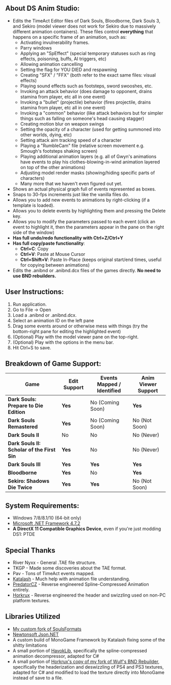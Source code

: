 ## About DS Anim Studio:
* Edits the TimeAct Editor files of Dark Souls, Bloodborne, Dark Souls 3, and Sekiro (model viewer does not work for Sekiro due to massively different animation containers). These files control **everything** that happens on a specific frame of an animation, such as:
  * Activating invulnerability frames.
  * Parry windows
  * Applying an "SpEffect" (special temporary statuses such as ring effects, poisoning, buffs, AI triggers, etc)
  * Allowing animation cancelling
  * Setting the flag for YOU DIED and respawning
  * Creating "SFX" / "FFX" (both refer to the exact same files: visual effects)
  * Playing sound effects such as footsteps, sword swooshes, etc.
  * Invoking an attack behavior (does damage to opponent, drains stamina from player, etc all in one event)
  * Invoking a "bullet" (projectile) behavior (fires projectile, drains stamina from player, etc all in one event)
  * Invoking a "common" behavior (like attack behaviors but for simpler things such as falling on someone's head causing stagger)
  * Creating motion blur on weapon swings
  * Setting the opacity of a character (used for getting summoned into other worlds, dying, etc)
  * Setting attack aim tracking speed of a character
  * Playing a "RumbleCam" file (relative screen movement e.g. Smough's footsteps shaking screen)
  * Playing additional animation layers (e.g. all of Gwyn's animations have events to play his clothes-blowing-in-wind animation layered on top of the other animations)
  * Adjusting model render masks (showing/hiding specific parts of characters)
  * Many more that we haven't even figured out yet.
* Shows an actual physical graph full of events represented as boxes.
* Snaps to 30-fps increments just like the vanilla files do.
* Allows you to add new events to animations by right-clicking (if a template is loaded).
* Allows you to delete events by highlighting them and pressing the Delete key.
* Allows you to modify the parameters passed to each event (click an event to highlight it, then the parameters appear in the pane on the right side of the window)
* **Has full undo/redo functionality with Ctrl+Z/Ctrl+Y**
* **Has full copy/paste functionality**:
  * **Ctrl+C**: Copy
  * **Ctrl+V**: Paste at Mouse Cursor
  * **Ctrl+Shift+V**: Paste In-Place (keeps original start/end times, useful for copying between animations)
* Edits the .anibnd or .anibnd.dcx files of the games directly. **No need to use BND rebuilders.**

## User Instructions:
  1. Run application.
  1. Go to File -> Open
  1. Load a .anibnd or .anibnd.dcx.
  1. Select an animation ID on the left pane
  1. Drag some events around or otherwise mess with things (try the bottom-right pane for editing the highlighted event)
  1. (Optional) Play with the model viewer pane on the top-right.
  1. (Optional) Play with the options in the menu bar.
  1. Hit Ctrl+S to save.

## Breakdown of Game Support:
| Game                                        | Edit Support | Events Mapped / Identified | Anim Viewer Support  |
| ---                                         | ---          | ---                        | ---                  |
| **Dark Souls: Prepare to Die Edition**      | **Yes**      | No (Coming Soon)           | **Yes**              |
| **Dark Souls Remastered**                   | **Yes**      | No (Coming Soon)           | No (Not Soon)        |
| **Dark Souls II**                           | No           | No                         | No (Never)           |
| **Dark Souls II: Scholar of the First Sin** | **Yes**      | No                         | No (Never)           |
| **Dark Souls III**                          | **Yes**      | **Yes**                    | **Yes**              |
| **Bloodborne**                              | **Yes**      | No                         | **Yes**              |
| **Sekiro: Shadows Die Twice**               | **Yes**      | **Yes**                    | No (Not Soon)        |

## System Requirements:
* Windows 7/8/8.1/10 (64-bit only)
* [Microsoft .NET Framework 4.7.2](https://www.microsoft.com/net/download/thank-you/net472)
* **A DirectX 11 Compatible Graphics Device**, even if you're just modding DS1: PTDE

## Special Thanks
* River Nyxx - General .TAE file structure.
* TKGP - Made some discoveries about the TAE format.
* Pav - Tons of TimeAct events mapped.
* [Katalash](https://github.com/katalash) - Much help with animation file understanding.
* [PredatorCZ](https://github.com/PredatorCZ) - Reverse engineered Spline-Compressed Animation entirely.
* [Horkrux](https://github.com/horkrux) - Reverse engineered the header and swizzling used on non-PC platform textures.

## Libraries Utilized
* [My custom fork of SoulsFormats](https://github.com/Meowmaritus/SoulsFormats)
* [Newtonsoft Json.NET](https://www.newtonsoft.com/json)
* A custom build of MonoGame Framework by Katalash fixing some of the shitty limitations
* A small portion of [HavokLib](https://github.com/PredatorCZ/HavokLib), specifically the spline-compressed animation decompressor, adapted for C#
* A small portion of [Horkrux's copy of my fork of Wulf's BND Rebuilder](https://github.com/horkrux/DeS-BNDBuild), specifically the headerization and deswizzling of PS4 and PS3 textures, adapted for C# and modified to load the texture directly into MonoGame instead of save to a file.